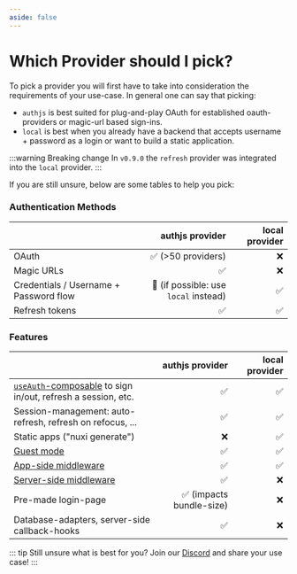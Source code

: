 ```yaml
---
aside: false
---
```


# Which Provider should I pick?

To pick a provider you will first have to take into consideration the requirements of your use-case. In general one can say that picking:

- `authjs` is best suited for plug-and-play OAuth for established oauth-providers or magic-url based sign-ins.
- `local` is best when you already have a backend that accepts username + password as a login or want to build a static application.

:::warning Breaking change
In `v0.9.0` the `refresh` provider was integrated into the `local` provider.
:::

If you are still unsure, below are some tables to help you pick:

### Authentication Methods

|                                                               |                      authjs provider   | local provider
|-----------------------------------------------------------    |-------------------------------------:  |---------------:
| OAuth                                                         |                    ✅ (>50 providers)  |     ❌
| Magic URLs                                                    |                                    ✅  |     ❌
| Credentials / Username + Password flow                        | 🚧 (if possible: use `local` instead)  |     ✅
| Refresh tokens                                                |                                    ✅  |     ✅

### Features

|                                                               |                       authjs provider  | local provider
|-----------------------------------------------------------    |-------------------------------------:  |------:
| [`useAuth`-composable](/guide/application-side/session-access) to sign in/out, refresh a session, etc.                                                                | ✅                                  | ✅
| Session-management: auto-refresh, refresh on refocus, ...         | ✅                                  | ✅
| Static apps ("nuxi generate")                                      | ❌                                 | ✅
| [Guest mode](/guide/application-side/protecting-pages#guest-mode) | ✅                                  | ✅
| [App-side middleware](/guide/application-side/protecting-pages)   | ✅                                  | ✅
| [Server-side middleware](/guide/authjs/server-side/session-access#endpoint-protection)                                      | ✅                                  | ❌
| Pre-made login-page                                               | ✅ (impacts bundle-size)            | ❌
| Database-adapters, server-side callback-hooks                     | ✅                                  | ❌

::: tip Still unsure what is best for you?
Join our [Discord](https://discord.gg/VzABbVsqAc) and share your use case!
:::
